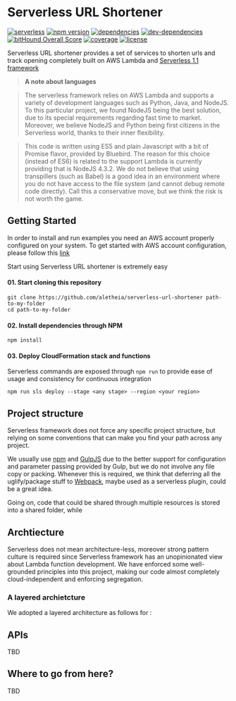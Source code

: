 # Serverless URL Shortener
[![serverless](http://public.serverless.com/badges/v3.svg)](http://www.serverless.com)
[![npm version](https://badge.fury.io/js/serverless-url-shortener.svg)](https://badge.fury.io/js/serverless-url-shortener)
[![dependencies](https://david-dm.org/aletheia/serverless-url-shortener.svg)](https://david-dm.org/aletheia/serverless-url-shortener)
[![dev-dependencies](https://david-dm.org/aletheia/serverless-url-shortener/dev-status.svg)](https://david-dm.org/aletheia/serverless-url-shortener?type=dev)
[![bitHound Overall Score](https://www.bithound.io/github/aletheia/serverless-url-shortener/badges/score.svg)](https://www.bithound.io/github/aletheia/serverless-url-shortener)
[![coverage](https://codecov.io/gh/aletheia/serverless-url-shortener/branch/master/graph/badge.svg)](https://codecov.io/gh/aletheia/serverless-url-shortener)
[![license](https://img.shields.io/npm/l/amity-serverless-module-starter.svg)](https://www.npmjs.com/package/amity-serverless-module-starter)

Serverless URL shortener provides a set of services to shorten urls and track opening completely built on AWS Lambda and [Serverless 1.1 framework](https://serverless.com)

> **A note about languages**

> The serverless framework relies on AWS Lambda and supports a variety of development languages such as Python, Java, and NodeJS. To this particular project, we found NodeJS being the best solution, due to its special requirements regarding fast time to market. Moreover, we believe NodeJS and Python being first citizens in the Serverless world, thanks to their inner flexibility.

> This code is written using ES5 and plain Javascript with a bit of Promise flavor, provided by Bluebird. The reason for this choice (instead of ES6) is related to the support Lambda is currently providing that is NodeJS 4.3.2. We do not believe that using transpillers (such as Babel) is a good idea in an environment where you do not have access to the file system (and cannot debug remote code directly). Call this a conservative move, but we think the risk is not worth the game.

## Getting Started
In order to install and run examples you need an AWS account properly configured on your system. To get started with AWS account configuration, please follow this [link](https://serverless.com/framework/docs/providers/aws/guide/credentials/)

Start using Serverless URL shortener is extremely easy

#### 01. Start cloning this repository
```
git clone https://github.com/aletheia/serverless-url-shortener path-to-my-folder
cd path-to-my-folder
```
#### 02. Install dependencies through NPM
```
npm install
```

#### 03. Deploy CloudFormation stack and functions
Serverless commands are exposed through ```npm run``` to provide ease of usage and consistency for continuous integration

```
npm run sls deploy --stage <any stage> --region <your region>
```

## Project structure
Serverless framework does not force any specific project structure, but relying on some conventions that can make you find your path across any project.

We usually use [npm](https://www.npmjs.com) and [GulpJS](http://gulpjs.com) due to the better support for configuration and parameter passing provided by Gulp, but we do not involve any file copy or packing. Whenever this is required, we think that deferring all the uglify/package stuff to [Webpack](https://webpack.github.io), maybe used as a serverless plugin, could be a great idea.

Going on, code that could be shared through multiple resources is stored into a shared folder, while 

## Archtiecture
Serverless does not mean architecture-less, moreover strong pattern culture is required since Serverless framework has an unopinionated view about Lambda function development. We have enforced some well-grounded principles into this project, making our code almost completely cloud-independent and enforcing segregation.

### A layered archietcture
We adopted a layered architecture as follows for :


## APIs
TBD

## Where to go from here?
TBD

